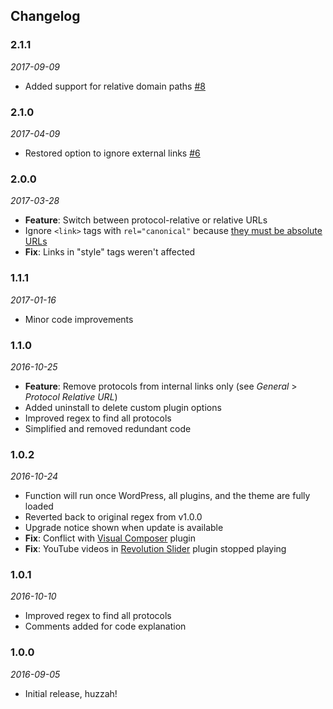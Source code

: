 ## Changelog
### 2.1.1
*2017-09-09*
* Added support for relative domain paths [#8](https://github.com/factmaven/remove-http/issues/8)

### 2.1.0
*2017-04-09*
* Restored option to ignore external links [#6](https://github.com/factmaven/remove-http/issues/6)

### 2.0.0
*2017-03-28*
* **Feature**: Switch between protocol-relative or relative URLs
* Ignore `<link>` tags with `rel="canonical"` because [they must be absolute URLs](https://support.google.com/webmasters/answer/139066#2)
* **Fix**: Links in "style" tags weren't affected

### 1.1.1
*2017-01-16*
* Minor code improvements

### 1.1.0
*2016-10-25*
* **Feature**: Remove protocols from internal links only (see *General* > *Protocol Relative URL*)
* Added uninstall to delete custom plugin options
* Improved regex to find all protocols
* Simplified and removed redundant code

### 1.0.2
*2016-10-24*
* Function will run once WordPress, all plugins, and the theme are fully loaded
* Reverted back to original regex from v1.0.0
* Upgrade notice shown when update is available
* **Fix**: Conflict with [Visual Composer](https://vc.wpbakery.com) plugin
* **Fix**: YouTube videos in [Revolution Slider](https://revolution.themepunch.com) plugin stopped playing

### 1.0.1
*2016-10-10*
* Improved regex to find all protocols
* Comments added for code explanation

### 1.0.0
*2016-09-05*
* Initial release, huzzah!